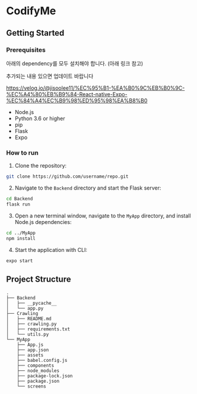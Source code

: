 # CodifyMe

## Getting Started

### Prerequisites
아래의 dependency를 모두 설치해야 합니다. (아래 링크 참고)

추가되는 내용 있으면 업데이트 바랍니다

https://velog.io/@jisoolee11/%EC%95%B1-%EA%B0%9C%EB%B0%9C-%EC%A4%80%EB%B9%84-React-native-Expo-%EC%84%A4%EC%B9%98%ED%95%98%EA%B8%B0

- Node.js
- Python 3.6 or higher
- pip
- Flask
- Expo

### How to run
1. Clone the repository:

```sh
git clone https://github.com/username/repo.git
```

2. Navigate to the `Backend` directory and start the Flask server:

```sh
cd Backend
flask run
```

3. Open a new terminal window, navigate to the `MyApp` directory, and install Node.js dependencies:

```sh
cd ../MyApp
npm install
```

4. Start the application with CLI:

```sh
expo start
```


## Project Structure

```
.
├── Backend
│   ├── __pycache__
│   └── app.py
├── Crawling
│   ├── README.md
│   ├── crawling.py
│   ├── requirements.txt
│   └── utils.py
└── MyApp
    ├── App.js
    ├── app.json
    ├── assets
    ├── babel.config.js
    ├── components
    ├── node_modules
    ├── package-lock.json
    ├── package.json
    └── screens
```
